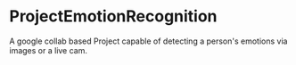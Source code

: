 # ProjectEmotionRecognition
A google collab based Project capable of detecting a person's emotions via images or a live cam.
